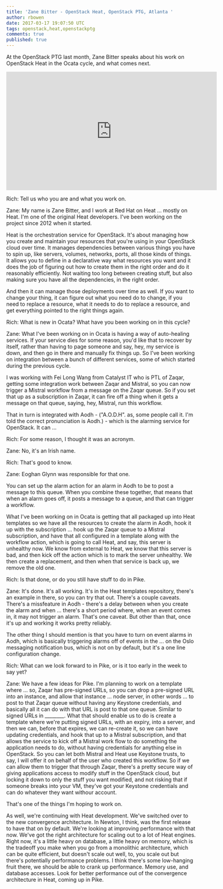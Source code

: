 ```yaml
---
title: 'Zane Bitter - OpenStack Heat, OpenStack PTG, Atlanta '
author: rbowen
date: 2017-03-17 19:07:50 UTC
tags: openstack,heat,openstackptg
comments: true
published: true
---
```


At the OpenStack PTG last month, Zane Bitter speaks about his work on OpenStack Heat in the Ocata cycle, and what comes next.

<iframe width="560" height="315" src="https://www.youtube.com/embed/9JyEYnz3Oxw?list=PLOuHvpVx7kYksG0NFaCaQsSkrUlj3Oq4S" frameborder="0" allowfullscreen></iframe>

Rich: Tell us who you are and what you work on.

Zane: My name is Zane Bitter, and I work at Red Hat on Heat ... mostly on Heat. I'm one of the original Heat developers. I've been working on the project since 2012 when it started.

Heat is the orchestration service for OpenStack. It's about managing how you create and maintain your resources that you're using in your OpenStack cloud over time. It manages dependencies between various things you have to spin up, like servers, volumes, networks, ports, all those kinds of things. It allows you to define in a declarative way what resources you want and it does the job of figuring out how to create them in the right order and do it reasonably efficiently. Not waiting too long between creating stuff, but also making sure you have all the dependencies, in the right order.

And then it can manage those deployments over time as well. If you want to change your thing, it can figure out what you need do to change, if you need to replace a resource, what it needs to do to replace a resource, and get everything pointed to the right things again.

Rich: What is new in Ocata? What have you been working on in this cycle?

Zane: What I've been working on in Ocata is having a way of auto-healing services. If your service dies for some reason, you'd like that to recover by itself, rather than having to page someone and say, hey, my service is down, and then go in there and manually fix things up. So I've been working on integration between a bunch of different services, some of which started during the previous cycle.

I was working with Fei Long Wang from Catalyst IT who is PTL of Zaqar, getting some integration work between Zaqar and Mistral, so you can now trigger a Mistral workflow from a message on the Zaqar queue. So if you set that up as a subscription in Zaqar, it can fire off a thing when it gets a message on that queue, saying, hey, Mistral, run this workflow.

That in turn is integrated with Aodh - ("A.O.D.H". as, some people call it. I'm told the correct pronunciation is Aodh.) - which is the alarming service for OpenStack. It can ...

Rich: For some reason, I thought it was an acronym.

Zane: No, it's an Irish name.

Rich: That's good to know.

Zane: Eoghan Glynn was responsible for that one.

You can set up the alarm action for an alarm in Aodh to be to post a message to this queue. When you combine these together, that means that when an alarm goes off, it posts a message to a queue, and that can trigger a workflow.

What I've been working on in Ocata is getting that all packaged up into Heat templates so we have all the resources to create the alarm in Aodh, hook it up with the subscription ... hook up the Zaqar queue to a Mistral subscription, and have that all configured in a template along with the workflow action, which is going to call Heat, and say, this server is unhealthy now. We know from external to Heat, we know that this server is bad, and then kick off  the action which is to mark the server unhealthy. We then create a replacement, and then when that service is back up, we remove the old one.

Rich: Is that done, or do you still have stuff to do in Pike.

Zane: It's done. It's all working. It's in the Heat templates repository,  there's an example in there, so you can try that out. There's a couple caveats. There's a missfeature in Aodh - there's a delay between when you create the alarm and when ... there's a short period where, when an event comes in, it may not trigger an alarm. That's one caveat. But other than that, once it's up and working it works pretty reliably.

The other thing I should mention is that you have to turn on event alarms in Aodh, which is basically triggering alarms off of events in the ... on the Oslo messaging notification bus, which is not on by default, but it's a one line configuration change.

Rich: What can we look forward to in Pike, or is it too early in the week to say yet?

Zane: We have a few ideas for Pike. I'm planning to work on a template where ... so, Zaqar has pre-signed URLs, so you can drop a pre-signed URL into an instance, and allow that instance ... node server, in other words ... to post to that Zaqar queue without having any Keystone credentials, and basically all it can do with that URL is post to that one queue.  Similar to signed URLs in ________. What that should enable us to do is create a template where we're putting signed URLs, with an expiry, into a server, and then we can, before that expires, we can re-create it, so we can have updating credentials, and hook that up to a Mistral subscription, and that allows the service to kick off a Mistral work flow to do something the application needs to do, without having credentials for anything else in OpenStack. So you can let both Mistral and Heat use Keystone trusts, to say, I will offer it on behalf of the user who created this workflow. So if we can allow them to trigger that through Zaqar, there's a pretty secure way of giving applications access to modify stuff in the OpenStack cloud, but locking it down to only the stuff you want modified, and not risking that if someone breaks into your VM, they've got your Keystone credentials and can do whatever they want withour account.

That's one of the things I'm hoping to work on.

As well, we're continuing with Heat development. We've switched over to the new convergence architecture. In Newton, I think, was the first release to have that on by default. We're looking at improving performance with that now. We've got the right architecture for scaling out to a lot of Heat engines. Right now, it's a little heavy on database, a little heavy on memory, which is the tradeoff you make when you go from a monolithic architecture, which can be quite efficient, but doesn't scale out well, to, you scale out but there's potentially performance problems. I think there's some low-hanging fruit there, we should be able to crank up performance.  Memory use, and database accesses. Look for better performance out of the convergence architecture in Heat,  coming up in Pike.
